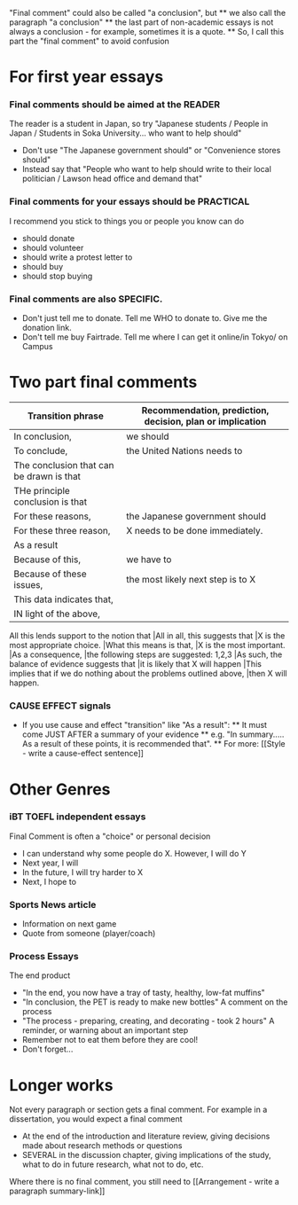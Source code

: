 "Final comment" could also be called "a conclusion", but
** we also call the paragraph "a conclusion"
** the last part of non-academic essays is not always a conclusion - for example, sometimes it is a quote.
** So, I call this part the "final comment" to avoid confusion

# For first year essays
### Final comments should be aimed at the READER
The reader is a student in Japan, so try "Japanese students / People in Japan / Students in Soka University... who want to help should"
* Don't use "The Japanese government should" or "Convenience stores should" 
* Instead say that "People who want to help should write to their local politician / Lawson head office and demand that"

### Final comments for your essays should be PRACTICAL 
I recommend you stick to things you or people you know can do
* should donate
* should volunteer
* should write a protest letter to 
* should buy
* should stop buying

### Final comments are also SPECIFIC. 
* Don't just tell me to donate. Tell me WHO to donate to. Give me the donation link.
* Don't tell me buy Fairtrade. Tell me where I can get it online/in Tokyo/ on Campus


# Two part final comments
|Transition phrase                                   | Recommendation, prediction, decision, plan or implication
|----------------------------------------------------|-----------------------------------------
|In conclusion,                                      |we should
|To conclude,                                        |the United Nations needs to
|The conclusion that can be drawn is that            |
|THe principle conclusion is that                    |
|For these reasons,                                  |the Japanese government should
|For these three reason,                             |X needs to be done immediately.
|As a result                                         |
|Because of this,                                    |we have to
|Because of these issues,                            |the most likely next step is to X
|This data indicates that,                           |
|IN light of the above,                              |
All this lends support to the notion that
|All in all, this suggests that                      |X is the most appropriate choice.
|What this means is that,                            |X is the most important.
|As a consequence,                                   |the following steps are suggested: 1,2,3
|As such, the balance of evidence suggests that      |it is likely that X will happen
|This implies that if we do nothing about the problems outlined above,  |then X will happen.


### CAUSE EFFECT signals
* If you use cause and effect "transition" like "As a result":
** It must come JUST AFTER a summary of your evidence
** e.g. "In summary..... As a result of these points, it is recommended that".
** For more: [[Style - write a cause-effect sentence]]

# Other Genres
### iBT TOEFL independent essays
Final Comment is often a "choice" or personal decision
* I can understand why some people do X. However, I will do Y
* Next year, I will
* In the future, I will try harder to X
* Next, I hope to

### Sports News article
* Information on next game
* Quote from someone (player/coach)

### Process Essays
The end product
* "In the end, you now have a tray of tasty, healthy, low-fat muffins"
* "In conclusion, the PET is ready to make new bottles"
A comment on the process
* "The process - preparing, creating, and decorating - took 2 hours"
A reminder, or warning about an important step
* Remember not to eat them before they are cool!
* Don't forget...

# Longer works
Not every paragraph or section gets a final comment. For example in a dissertation, you would expect a final comment
* At the end of the introduction and literature review, giving decisions made about research methods or questions
* SEVERAL in the discussion chapter, giving implications of the study, what to do in future research, what not to do, etc.

Where there is no final comment, you still need to [[Arrangement - write a paragraph summary-link]]

